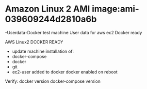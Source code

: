 # Amazon Linux 2 AMI image:ami-039609244d2810a6b
-Userdata-Docker test machine
User data for aws ec2 Docker ready


AWS Linux2  DOCKER READY
- update machine
installation of:
- docker-compose
- docker
- git
- ec2-user added to docker
docker enabled on reboot

Verify:
docker version
docker-compose version

